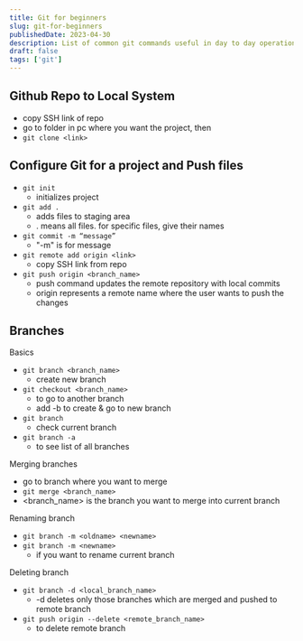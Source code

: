 ```yaml
---
title: Git for beginners
slug: git-for-beginners
publishedDate: 2023-04-30
description: List of common git commands useful in day to day operations
draft: false
tags: ['git']
---
```


## Github Repo to Local System

- copy SSH link of repo
- go to folder in pc where you want the project, then
- `git clone <link>`

## Configure Git for a project and Push files

- `git init`
  - initializes project
- `git add .`
  - adds files to staging area
  - . means all files. for specific files, give their names
- `git commit -m “message”`
  - "-m" is for message
- `git remote add origin <link>`
  - copy SSH link from repo
- `git push origin <branch_name>`
  - push command updates the remote repository with local commits
  - origin represents a remote name where the user wants to push the changes

## Branches

Basics

- `git branch <branch_name>`
  - create new branch
- `git checkout <branch_name>`
  - to go to another branch
  - add -b to create & go to new branch
- `git branch`
  - check current branch
- `git branch -a`
  - to see list of all branches

Merging branches

- go to branch where you want to merge
- `git merge <branch_name>`
- <branch_name> is the branch you want to merge into current branch

Renaming branch

- `git branch -m <oldname> <newname>`
- `git branch -m <newname>`
  - if you want to rename current branch

Deleting branch

- `git branch -d <local_branch_name>`
  - -d deletes only those branches which are merged and pushed to remote branch
- `git push origin --delete <remote_branch_name>`
  - to delete remote branch
